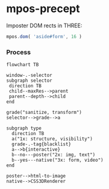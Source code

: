 # mpos-precept
Imposter DOM rects in THREE:

```js
mpos.dom( 'aside#form', 16 )
```

### Process
```mermaid
flowchart TB

window-.-selector
subgraph selector
 direction TB
 child--maxRes-->parent
 parent--depth-->child
end

grade("sanitize, transform")
selector-->grade-->a

subgraph type
  direction TB
  a("1x: structure, visibility")
  grade-.-tag{blacklist}
  a-->b{interactive}
  b--no---poster("2x: img, text")
  b--yes---native("3x: form, video")
end

poster-->html-to-image
native-->CSS3DRenderer
```
